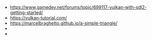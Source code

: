  * https://www.gamedev.net/forums/topic/699117-vulkan-with-sdl2-getting-started/
 * https://vulkan-tutorial.com/
 * https://marcelbraghetto.github.io/a-simple-triangle/
 * 
 * 
























